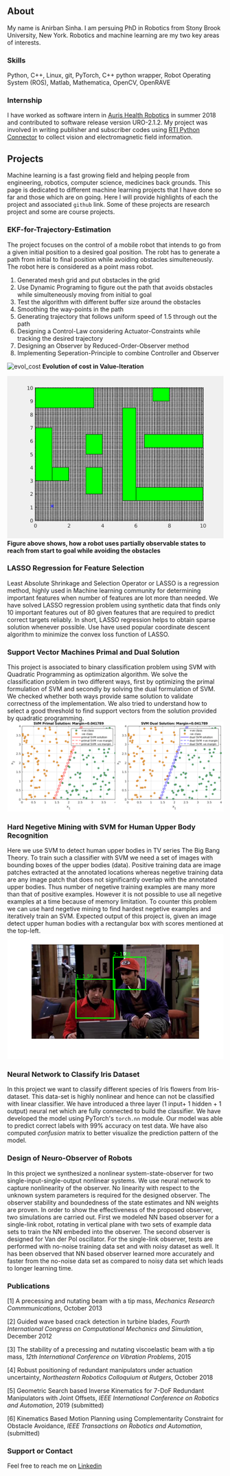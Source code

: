 ## About
My name is Anirban Sinha. I am persuing PhD in Robotics from Stony Brook University, New York. Robotics and machine learning are my two key areas of interests.

### Skills
Python, C++, Linux, git, PyTorch, C++ python wrapper, Robot Operating System (ROS), Matlab, Mathematica, OpenCV, OpenRAVE

### Internship
I have worked as software intern in [Auris Health Robotics](https://www.aurishealth.com/) in summer 2018 and contributed to software release version URO-2.1.2. My project was involved in writing publisher and subscriber codes using [RTI Python Connector](https://www.rti.com/blog/introducing-rti-labs-and-connector-for-connext-dds-with-python) to collect vision and electromagnetic field information.

## Projects
Machine learning is a fast growing field and helping people from engineering, robotics, computer science, medicines back grounds. This page is dedicated to different machine learning projects that I have done so far and those which are on going. Here I will provide highlights of each the project and associated `github` link. Some of these projects are research project and some are course projects.

### EKF-for-Trajectory-Estimation
The project focuses on the control of a mobile robot that intends to go from a given initial position to a desired goal position. The robt has to generate a path from initial to final position while avoiding obstacles simulteneously. The robot here is considered as a point mass robot.

1. Generated mesh grid and put obstacles in the grid
2. Use Dynamic Programing to figure out the path that avoids obstacles while simulteneously moving from initial to goal
3. Test the algorithm with different buffer size around the obstacles
4. Smoothing the way-points in the path
5. Generating trajectory that follows uniform speed of 1.5 through out the path
6. Designing a Control-Law considering Actuator-Constraints while tracking the desired trajectory
7. Designing an Observer by Reduced-Order-Observer method
8. Implementing Seperation-Principle to combine Controller and Observer


![evol_cost](img/Value_growth9.gif)
**Evolution of cost in Value-Iteration**

![exp_op](img/Obs_Avoidance196.gif)
**Figure above shows, how a robot uses partially observable states to reach from start to goal while avoiding the obstacles**



### LASSO Regression for Feature Selection
Least Absolute Shrinkage and Selection Operator or LASSO is a regression method, highly used in Machine learning community for determining important features when number of features are lot more than needed. We have solved LASSO regression problem using synthetic data that finds only 10 important features out of 80 given features that are required to predict correct targets reliably. In short, LASSO regression helps to obtain sparse solution whenever possible. Use have used popular coordinate descent algorithm to minimize the convex loss function of LASSO. 
<!-- The github link for this project can be found 
[here](https://github.com/anirban-bot/Coordinate-descent-LASSO)-->

### Support Vector Machines Primal and Dual Solution
This project is associated to binary classification problem using SVM with Quadratic Programming as optimization algorithm. We solve the classification problem in two different ways, first by optimizing the primal formulation of SVM and secondly by solving the dual formulation of SVM. We checked whether both ways provide same solution to validate correctness of the implementation. We also tried to understand how to select a good threshold to find support vectors from the solution provided by quadratic programming.
![SVM_basic](img/SVM-primal-Dual.png)

### Hard Negetive Mining with SVM for Human Upper Body Recognition
Here we use SVM to detect human upper bodies in TV series The Big Bang Theory. To train such a classifier with SVM we need a set of images with bounding boxes of the upper bodies (data). Positive training data are image patches extracted at the annotated locations whereas negetive training data are any image patch that does not significantly overlap with the annotated upper bodies. Thus number of negetive training examples are many more than that of positive examples. However it is not possible to use all negetive examples at a time because of memory limitation. To counter this problem we can use hard negetive mining to find hardest negetive examples and iteratively train an SVM. Expected output of this project is, given an image detect upper human bodies with a rectangular box with scores mentioned at the top-left.
![SVM_hardneg](img/svm_hard_neg_minig.png)

### Neural Network to Classify Iris Dataset
In this project we want to classify different species of Iris flowers from Iris-dataset. This data-set is highly nonlinear and hence can not be classified with linear classifier. We have introduced a three layer (1 input+ 1 hidden + 1 output) neural net which are fully connected to build the classifier. We have developed the model using PyTorch's `torch.nn` module. Our model was able to predict correct labels with 99% accuracy on test data. We have also computed *confusion* matrix to better visualize the prediction pattern of the model. 
<!-- The github link for this project can be found [here](https://github.com/anirban-bot/PyTorch-for-Iris-Dataset) -->

### Design of Neuro-Observer of Robots
In this project we synthesized a nonlinear system-state-observer for two single-input-single-output
nonlinear systems. We use neural network to capture nonlinearity of the observer. No linearity
with respect to the unknown system parameters is required for the designed observer. The observer
stability and boundedness of the state estimates and NN weights are proven. In order to show the
effectiveness of the proposed observer, two simulations are carried out. First we modeled NN based
observer for a single-link robot, rotating in vertical plane with two sets of example data sets to train
the NN embeded into the observer. The second observer is designed for Van der Pol oscillator. For
the single-link observer, tests are performed with no-noise training data set and with noisy dataset
as well. It has been observed that NN based observer learned more accurately and faster from the
no-noise data set as compared to noisy data set which leads to longer learning time. 
<!-- The github link for this project can be found [here](https://github.com/anirban-bot/Neuro-Observer-for-Dynamical-Systems) -->

### Publications
[1] A precessing and nutating beam with a tip mass, *Mechanics Research Commmunications*, October 2013

[2] Guided wave based crack detection in turbine blades, *Fourth International Congress on Computational Mechanics and Simulation*, December 2012

[3] The stability of a precessing and nutating viscoelastic beam with a tip mass, *12th International Conference on Vibration Problems*, 2015

[4] Robust positioning of redundant manipulators under actuation uncertainty, *Northeastern Robotics Colloquium at Rutgers*, October 2018

[5] Geometric Search based Inverse Kinematics for 7-DoF Redundant Manipulators with Joint Offsets, *IEEE International Conference on Robotics and Automation*, 2019 (submitted)

[6] Kinematics Based Motion Planning using Complementarity Constraint for Obstacle Avoidance, *IEEE Transactions on Robotics and Automation*, (submitted)

### Support or Contact
Feel free to reach me on [Linkedin](https://www.linkedin.com/in/anirban-sinha-98199863/) 
<!--and [Twitter](https://www.linkedin.com/in/anirban-sinha-98199863/)-->
